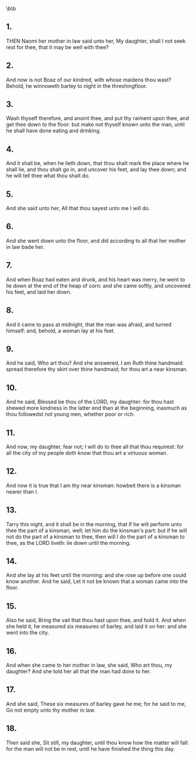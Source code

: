 \b\b
## 1.
THEN Naomi her mother in law said unto her, My daughter, shall I not seek rest for thee, that it may be well with thee?
## 2.
And now is not Boaz of our kindred, with whose maidens thou wast?  Behold, he winnoweth barley to night in the threshingfloor.
## 3.
Wash thyself therefore, and anoint thee, and put thy raiment upon thee, and get thee down to the floor: but make not thyself known unto the man, until he shall have done eating and drinking.
## 4.
And it shall be, when he lieth down, that thou shalt mark the place where he shall lie, and thou shalt go in, and uncover his feet, and lay thee down; and he will tell thee what thou shalt do.
## 5.
And she said unto her, All that thou sayest unto me I will do.
## 6.
And she went down unto the floor, and did according to all that her mother in law bade her.
## 7.
And when Boaz had eaten and drunk, and his heart was merry, he went to lie down at the end of the heap of corn: and she came softly, and uncovered his feet, and laid her down.
## 8.
And it came to pass at midnight, that the man was afraid, and turned himself: and, behold, a woman lay at his feet.
## 9.
And he said, Who art thou?  And she answered, I am Ruth thine handmaid: spread therefore thy skirt over thine handmaid; for thou art a near kinsman.
## 10.
And he said, Blessed be thou of the LORD, my daughter: for thou hast shewed more kindness in the latter end than at the beginning, inasmuch as thou followedst not young men, whether poor or rich.
## 11.
And now, my daughter, fear not; I will do to thee all that thou requirest: for all the city of my people doth know that thou art a virtuous woman.
## 12.
And now it is true that I am thy near kinsman: howbeit there is a kinsman nearer than I.
## 13.
Tarry this night, and it shall be in the morning, that if he will perform unto thee the part of a kinsman, well; let him do the kinsman's part: but if he will not do the part of a kinsman to thee, then will I do the part of a kinsman to thee, as the LORD liveth: lie down until the morning.
## 14.
And she lay at his feet until the morning: and she rose up before one could know another.  And he said, Let it not be known that a woman came into the floor.
## 15.
Also he said, Bring the vail that thou hast upon thee, and hold it.  And when she held it, he measured six measures of barley, and laid it on her: and she went into the city.
## 16.
And when she came to her mother in law, she said, Who art thou, my daughter?  And she told her all that the man had done to her.
## 17.
And she said, These six measures of barley gave he me; for he said to me, Go not empty unto thy mother in law.
## 18.
Then said she, Sit still, my daughter, until thou know how the matter will fall: for the man will not be in rest, until he have finished the thing this day.
